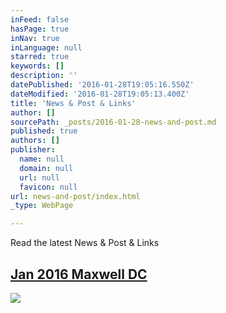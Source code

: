 ```yaml
---
inFeed: false
hasPage: true
inNav: true
inLanguage: null
starred: true
keywords: []
description: ''
datePublished: '2016-01-28T19:05:16.550Z'
dateModified: '2016-01-28T19:05:13.400Z'
title: 'News & Post & Links'
author: []
sourcePath: _posts/2016-01-28-news-and-post.md
published: true
authors: []
publisher:
  name: null
  domain: null
  url: null
  favicon: null
url: news-and-post/index.html
_type: WebPage

---
```

Read the latest News & Post & Links

## [Jan 2016 Maxwell DC ][0]
![](https://the-grid-user-content.s3-us-west-2.amazonaws.com/b8736b9d-bb27-416f-903a-a3dcdb305912.gif)

[0]: http://www.maxwell.syr.edu/DC/DC_Profiles/Rafael_Cifuentes__16,_IR___ECON__16/